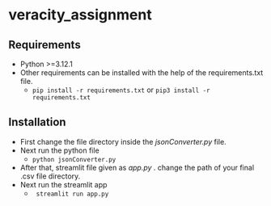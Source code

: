 ﻿# veracity_assignment

## Requirements
- Python >=3.12.1
- Other requirements can be installed with the help of the requirements.txt file.
  - `pip install -r requirements.txt` or `pip3 install -r requirements.txt`
## Installation
- First change the file directory inside the *jsonConverter.py* file.
- Next run the python file
  - ``` python jsonConverter.py ```
- After that, streamlit file given as *app.py* . change the path of your final .csv file directory.
- Next run the streamlit app
  - ``` streamlit run app.py```   
